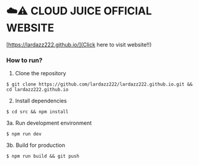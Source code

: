 # ☁️⚠️ CLOUD JUICE OFFICIAL WEBSITE
[https://lardazz222.github.io/](Click here to visit website!!)
### How to run?

1. Clone the repository
```
$ git clone https://github.com/lardazz222/lardazz222.github.io.git && cd lardazz222.github.io
```

2. Install dependencies
```
$ cd src && npm install
```

3a. Run development environment
```
$ npm run dev
```

3b. Build for production
```
$ npm run build && git push
```
